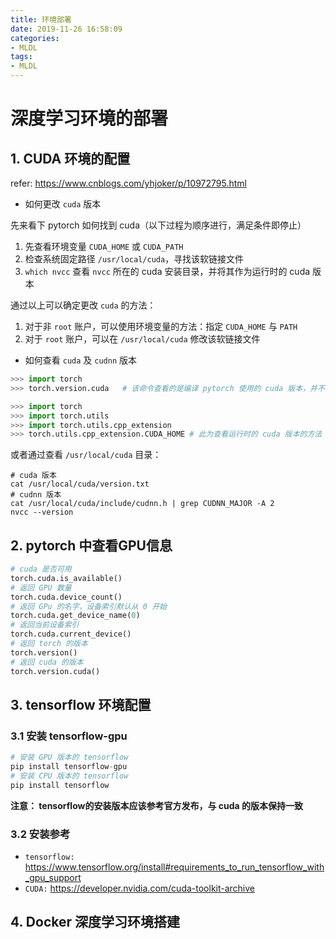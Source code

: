 ```yaml
---
title: 环境部署
date: 2019-11-26 16:58:09
categories:
- MLDL
tags:
- MLDL
---
```


# 深度学习环境的部署

## 1. CUDA 环境的配置

refer: https://www.cnblogs.com/yhjoker/p/10972795.html

- 如何更改 `cuda` 版本

先来看下 pytorch 如何找到 cuda（以下过程为顺序进行，满足条件即停止）

1. 先查看环境变量 `CUDA_HOME` 或 `CUDA_PATH`
2. 检查系统固定路径 `/usr/local/cuda`，寻找该软链接文件
3. `which nvcc` 查看 `nvcc` 所在的 cuda 安装目录，并将其作为运行时的 cuda 版本

通过以上可以确定更改 `cuda` 的方法：

1. 对于非 `root` 账户，可以使用环境变量的方法：指定 `CUDA_HOME` 与 `PATH`
2. 对于 `root` 账户，可以在 `/usr/local/cuda` 修改该软链接文件

- 如何查看 `cuda` 及 `cudnn` 版本

```python
>>> import torch
>>> torch.version.cuda   # 该命令查看的是编译 pytorch 使用的 cuda 版本，并不一定是运行的时候的版本
```

```python
>>> import torch
>>> import torch.utils
>>> import torch.utils.cpp_extension
>>> torch.utils.cpp_extension.CUDA_HOME # 此为查看运行时的 cuda 版本的方法
```

或者通过查看 `/usr/local/cuda` 目录：

```shell
# cuda 版本
cat /usr/local/cuda/version.txt
# cudnn 版本
cat /usr/local/cuda/include/cudnn.h | grep CUDNN_MAJOR -A 2
nvcc --version
```

## 2. pytorch 中查看GPU信息

```python
# cuda 是否可用
torch.cuda.is_available()
# 返回 GPU 数量
torch.cuda.device_count()
# 返回 GPu 的名字，设备索引默认从 0 开始
torch.cuda.get_device_name(0)
# 返回当前设备索引
torch.cuda.current_device()
# 返回 torch 的版本
torch.version()
# 返回 cuda 的版本
torch.version.cuda()
```

## 3. tensorflow 环境配置

### 3.1 安装 tensorflow-gpu

```python
# 安装 GPU 版本的 tensorflow
pip install tensorflow-gpu
# 安装 CPU 版本的 tensorflow
pip install tensorflow
```

**注意： tensorflow的安装版本应该参考官方发布，与 cuda 的版本保持一致**

### 3.2 安装参考

- `tensorflow:` https://www.tensorflow.org/install#requirements_to_run_tensorflow_with_gpu_support
- `CUDA:` https://developer.nvidia.com/cuda-toolkit-archive

## 4. Docker 深度学习环境搭建

